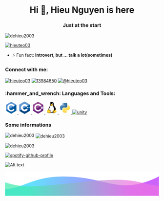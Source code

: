 <h1 align="center">Hi 👋, Hieu Nguyen is here</h1>
<h3 align="center">Just at the start</h3>

<p align="left"> <img src="https://komarev.com/ghpvc/?username=dehieu2003&label=Profile%20views&color=0e75b6&style=plastic" alt="dehieu2003" /> </p>

<p align="left"> <a href="https://twitter.com/hieuteo03" target="blank"><img src="https://img.shields.io/twitter/follow/hieuteo03?logo=twitter&style=for-the-badge" alt="hieuteo03" /></a> </p>

- ⚡ Fun fact: **Introvert, but ... talk a lot(sometimes)**

<h3 align="left">Connect with me:</h3>
<p align="left">
<a href="https://twitter.com/hieuteo03" target="blank"><img align="center" src="https://raw.githubusercontent.com/rahuldkjain/github-profile-readme-generator/master/src/images/icons/Social/twitter.svg" alt="hieuteo03" height="30" width="40" /></a>
<a href="https://stackoverflow.com/users/13984650" target="blank"><img align="center" src="https://raw.githubusercontent.com/rahuldkjain/github-profile-readme-generator/master/src/images/icons/Social/stack-overflow.svg" alt="13984650" height="30" width="40" /></a>
<a href="https://www.hackerrank.com/@hieuteo03" target="blank"><img align="center" src="https://raw.githubusercontent.com/rahuldkjain/github-profile-readme-generator/master/src/images/icons/Social/hackerrank.svg" alt="@hieuteo03" height="30" width="40" /></a>
</p>

<h3 align="left">:hammer_and_wrench: Languages and Tools:</h3>
<p align="left"> <a href="https://www.cprogramming.com/" target="_blank" rel="noreferrer"> <img src="https://raw.githubusercontent.com/devicons/devicon/master/icons/c/c-original.svg" alt="c" width="40" height="40"/> </a> <a href="https://www.w3schools.com/cpp/" target="_blank" rel="noreferrer"> <img src="https://raw.githubusercontent.com/devicons/devicon/master/icons/cplusplus/cplusplus-original.svg" alt="cplusplus" width="40" height="40"/> </a> <a href="https://www.w3schools.com/cs/" target="_blank" rel="noreferrer"> <img src="https://raw.githubusercontent.com/devicons/devicon/master/icons/csharp/csharp-original.svg" alt="csharp" width="40" height="40"/> </a> <a href="https://www.linux.org/" target="_blank" rel="noreferrer"> <img src="https://raw.githubusercontent.com/devicons/devicon/master/icons/linux/linux-original.svg" alt="linux" width="40" height="40"/> </a> <a href="https://www.python.org" target="_blank" rel="noreferrer"> <img src="https://raw.githubusercontent.com/devicons/devicon/master/icons/python/python-original.svg" alt="python" width="40" height="40"/> </a> <a href="https://unity.com/" target="_blank" rel="noreferrer"> <img src="https://www.vectorlogo.zone/logos/unity3d/unity3d-icon.svg" alt="unity" width="40" height="40"/> </a> </p>

<h3>Some informations</h3>
<p><img align="left" src="https://github-readme-stats.vercel.app/api/top-langs?username=dehieu2003&show_icons=true&theme=radical&locale=en&layout=compact" alt="dehieu2003" /></p>

<p>&nbsp;<img align="center" src="https://github-readme-stats.vercel.app/api?username=dehieu2003&show_icons=true&theme=radical&locale=en" alt="dehieu2003" /></p>

<p><img align="center" src="https://github-readme-streak-stats.herokuapp.com/?user=dehieu2003&theme=dark" alt="dehieu2003" /></p>

[![spotify-github-profile](https://spotify-github-profile.vercel.app/api/view?uid=223ftcs7mqn56zm3bqfuld7fa&cover_image=true&theme=novatorem&bar_color=53b14f&bar_color_cover=false)](https://github.com/kittinan/spotify-github-profile)

![Alt text](https://spotify-recently-played-readme.vercel.app/api?user=223ftcs7mqn56zm3bqfuld7fa)


<p><img src="https://github.com/itstommi/itstommi/raw/main/Gradients.png"<p>

